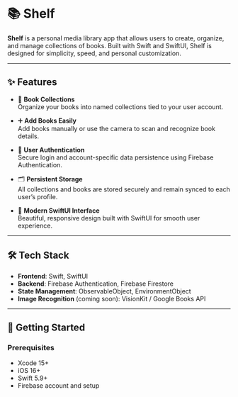 # 📚 Shelf

**Shelf** is a personal media library app that allows users to create, organize, and manage collections of books. Built with Swift and SwiftUI, Shelf is designed for simplicity, speed, and personal customization.

---

## ✨ Features

- 📁 **Book Collections**  
  Organize your books into named collections tied to your user account.

- ➕ **Add Books Easily**  
  Add books manually or use the camera to scan and recognize book details.

- 👤 **User Authentication**  
  Secure login and account-specific data persistence using Firebase Authentication.

- 🗂️ **Persistent Storage**  
  All collections and books are stored securely and remain synced to each user’s profile.

- 📱 **Modern SwiftUI Interface**  
  Beautiful, responsive design built with SwiftUI for smooth user experience.

---

## 🛠️ Tech Stack

- **Frontend**: Swift, SwiftUI
- **Backend**: Firebase Authentication, Firebase Firestore
- **State Management**: ObservableObject, EnvironmentObject
- **Image Recognition** (coming soon): VisionKit / Google Books API

---

## 🚀 Getting Started

### Prerequisites

- Xcode 15+
- iOS 16+
- Swift 5.9+
- Firebase account and setup
